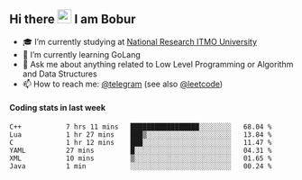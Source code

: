 ## Hi there <img src="https://media.giphy.com/media/hvRJCLFzcasrR4ia7z/giphy.gif" width="25px" height="25px"> I am Bobur

- :mortar_board: I’m currently studying at [National Research ITMO University](https://itmo.ru/)
- :seedling: I’m currently learning GoLang
- :speech_balloon: Ask me about anything related to Low Level Programming or Algorithm and Data Structures
- :mailbox: How to reach me: [@telegram](https://t.me/octoant) (see also [@leetcode](https://leetcode.com/octoant/))    

#### Coding stats in last week

<!--START_SECTION:waka-->

```text
C++           7 hrs 11 mins   █████████████████░░░░░░░░   68.04 %
Lua           1 hr 27 mins    ███▒░░░░░░░░░░░░░░░░░░░░░   13.84 %
C             1 hr 12 mins    ███░░░░░░░░░░░░░░░░░░░░░░   11.47 %
YAML          27 mins         █░░░░░░░░░░░░░░░░░░░░░░░░   04.31 %
XML           10 mins         ▒░░░░░░░░░░░░░░░░░░░░░░░░   01.65 %
Java          1 min           ░░░░░░░░░░░░░░░░░░░░░░░░░   00.24 %
```

<!--END_SECTION:waka-->
